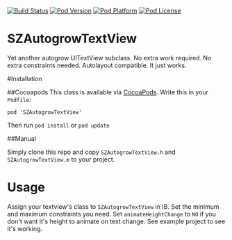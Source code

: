[![Build Status](https://travis-ci.org/Sega-Zero/SZAutogrowTextView.svg)](https://travis-ci.org/Sega-Zero/SZAutogrowTextView)
[![Pod Version](https://img.shields.io/cocoapods/v/SZAutogrowTextView.svg?style=flat)](http://cocoadocs.org/docsets/SZAutogrowTextView/)
[![Pod Platform](http://img.shields.io/cocoapods/p/SZAutogrowTextView.svg?style=flat)](http://cocoadocs.org/docsets/SZAutogrowTextView/)
[![Pod License](http://img.shields.io/cocoapods/l/SZAutogrowTextView.svg?style=flat)](http://opensource.org/licenses/MIT)

# SZAutogrowTextView
Yet another autogrow UITextView subclass. No extra work required. No extra constraints needed. Autolayout compatible. It just works.

#Installation

##Cocoapods
This class is available via [CocoaPods](http://cocoapods.org/). Write this in your `Podfile`:

```
pod 'SZAutogrowTextView'
```
Then run `pod install` or `pod update`

##Manual

Simply clone this repo and copy `SZAutogrowTextView.h` and `SZAutogrowTextView.m` to your project.

# Usage

Assign your textview's class to `SZAutogrowTextView` in IB. Set the minimum and maximum constraints you need. Set `animateHeightChange` to `NO` if you don't want it's height to animate on text change.
See example project to see it's working.
